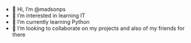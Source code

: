 - 👋 Hi, I’m @madsonps
- 👀 I’m interested in learning IT 
- 🌱 I’m currently learning Python
- 💞️ I’m looking to collaborate on my projects and also of my friends for there


<!---
madsonps/madsonps is a ✨ special ✨ repository because its `README.md` (this file) appears on your GitHub profile.
You can click the Preview link to take a look at your changes.
--->
